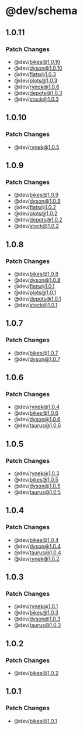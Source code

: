 # @dev/schema

## 1.0.11

### Patch Changes

- @dev/bikes@1.0.10
- @dev/dyson@1.0.10
- @dev/flats@1.0.3
- @dev/plots@1.0.3
- @dev/rynek@1.0.6
- @dev/depots@1.0.3
- @dev/stock@1.0.3

## 1.0.10

### Patch Changes

- @dev/rynek@1.0.5

## 1.0.9

### Patch Changes

- @dev/bikes@1.0.9
- @dev/dyson@1.0.9
- @dev/flats@1.0.2
- @dev/plots@1.0.2
- @dev/depots@1.0.2
- @dev/stock@1.0.2

## 1.0.8

### Patch Changes

- @dev/bikes@1.0.8
- @dev/dyson@1.0.8
- @dev/flats@1.0.1
- @dev/plots@1.0.1
- @dev/depots@1.0.1
- @dev/stock@1.0.1

## 1.0.7

### Patch Changes

- @dev/bikes@1.0.7
- @dev/dyson@1.0.7

## 1.0.6

### Patch Changes

- @dev/rynek@1.0.4
- @dev/bikes@1.0.6
- @dev/dyson@1.0.6
- @dev/taurus@1.0.6

## 1.0.5

### Patch Changes

- @dev/rynek@1.0.3
- @dev/bikes@1.0.5
- @dev/dyson@1.0.5
- @dev/taurus@1.0.5

## 1.0.4

### Patch Changes

- @dev/bikes@1.0.4
- @dev/dyson@1.0.4
- @dev/taurus@1.0.4
- @dev/rynek@1.0.2

## 1.0.3

### Patch Changes

- @dev/rynek@1.0.1
- @dev/bikes@1.0.3
- @dev/dyson@1.0.3
- @dev/taurus@1.0.3

## 1.0.2

### Patch Changes

- @dev/bikes@1.0.2

## 1.0.1

### Patch Changes

- @dev/bikes@1.0.1
